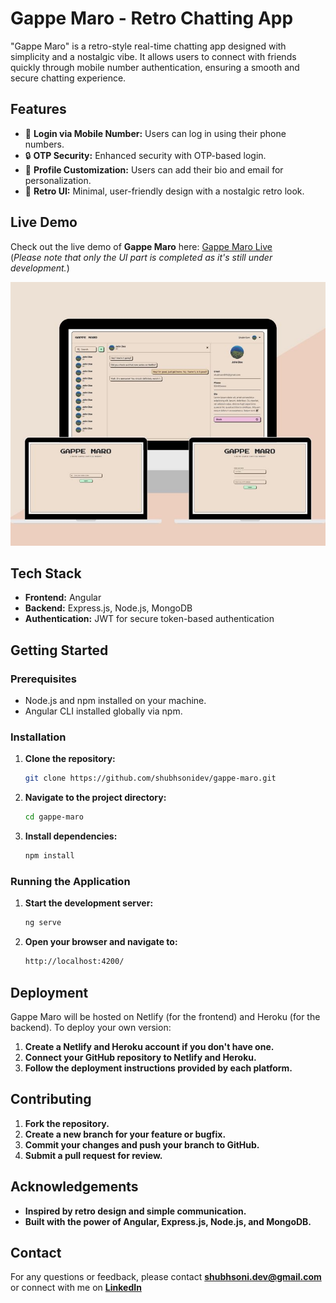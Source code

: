 # **Gappe Maro - Retro Chatting App**

"Gappe Maro" is a retro-style real-time chatting app designed with simplicity and a nostalgic vibe. It allows users to connect with friends quickly through mobile number authentication, ensuring a smooth and secure chatting experience.

## **Features**

- 📱 **Login via Mobile Number:** Users can log in using their phone numbers.
- 🔒 **OTP Security:** Enhanced security with OTP-based login.
- 📝 **Profile Customization:** Users can add their bio and email for personalization.
- 💬 **Retro UI:** Minimal, user-friendly design with a nostalgic retro look.

## **Live Demo**

Check out the live demo of **Gappe Maro** here: [Gappe Maro Live](https://gappe-maro.netlify.app/login)  
(*Please note that only the UI part is completed as it's still under development.*)

![Mockup Screenshot](https://raw.githubusercontent.com/shubhsonidev/gappe-maro/main/1724728499760.jpeg)

## **Tech Stack**

- **Frontend:** Angular  
- **Backend:** Express.js, Node.js, MongoDB  
- **Authentication:** JWT for secure token-based authentication

## **Getting Started**

### **Prerequisites**

- Node.js and npm installed on your machine.
- Angular CLI installed globally via npm.

### **Installation**

1. **Clone the repository:**

    ```bash
    git clone https://github.com/shubhsonidev/gappe-maro.git
    ```

2. **Navigate to the project directory:**

    ```bash
    cd gappe-maro
    ```

3. **Install dependencies:**

    ```bash
    npm install
    ```

### **Running the Application**

1. **Start the development server:**

    ```bash
    ng serve
    ```

2. **Open your browser and navigate to:**

    ```bash
    http://localhost:4200/
    ```

## **Deployment**

Gappe Maro will be hosted on Netlify (for the frontend) and Heroku (for the backend). To deploy your own version:

1. **Create a Netlify and Heroku account if you don't have one.**
2. **Connect your GitHub repository to Netlify and Heroku.**
3. **Follow the deployment instructions provided by each platform.**

## **Contributing**

1. **Fork the repository.**
2. **Create a new branch for your feature or bugfix.**
3. **Commit your changes and push your branch to GitHub.**
4. **Submit a pull request for review.**

## **Acknowledgements**

- **Inspired by retro design and simple communication.**
- **Built with the power of Angular, Express.js, Node.js, and MongoDB.**

## **Contact**

For any questions or feedback, please contact **[shubhsoni.dev@gmail.com](mailto:shubhsoni.dev@gmail.com)** or connect with me on **[LinkedIn](https://www.linkedin.com/in/shubh-soni-7b8590225/)**
